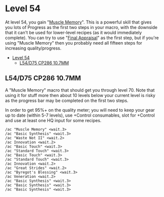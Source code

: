 # Level 54

At level 54, you gain "[Muscle Memory](https://ffxiv.consolegameswiki.com/wiki/Muscle_Memory)".  This is a powerful skill that gives you lots of Progress as the first two steps in your macro, with the downside that it can't be used for lower-level recipes (as it would immediately complete).  You can try to use "[Final Appraisal](https://ffxiv.consolegameswiki.com/wiki/Final_Appraisal)" as the first step, but if you're using "Muscle Memory" then you probably need all fifteen steps for increasing quality/progress.

- [Level 54](#level-54)
  - [L54/D75 CP286 10.7MM](#l54d75-cp286-107mm)

## L54/D75 CP286 10.7MM

A "Muscle Memory" macro that should get you through level 70.  Note that using it for stuff more then about 10 levels below your current level is risky as the progress bar may be completed on the first two steps.

In order to get 95%+ on the quality meter; you will need to keep your gear up to date (within 5-7 levels), use +Control consumables, slot for +Control and use at least one HQ input for some recipes.

```
/ac "Muscle Memory" <wait.3>
/ac "Basic Synthesis" <wait.3>
/ac "Waste Not II" <wait.2>
/ac Innovation <wait.2>
/ac "Basic Touch" <wait.3>
/ac "Standard Touch" <wait.3>
/ac "Basic Touch" <wait.3>
/ac "Standard Touch" <wait.3>
/ac Innovation <wait.2>
/ac "Great Strides" <wait.2>
/ac "Byregot's Blessing" <wait.3>
/ac Veneration <wait.2>
/ac "Basic Synthesis" <wait.3>
/ac "Basic Synthesis" <wait.3>
/ac "Basic Synthesis" <wait.3>
```

